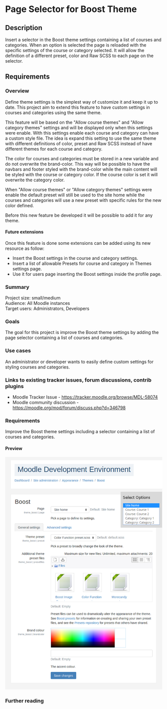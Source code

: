 # Page Selector for Boost Theme

## Description

Insert a selector in the Boost theme settings containing a list of courses and categories. When an option is selected the page is reloaded with the specific settings of the course or category selected. It will allow the definition of a different preset, color and Raw SCSS to each page on the selector. 

## Requirements   

### Overview

Define theme settings is the simplest way of customize it and keep it up to date. This project aim to extend this feature to have custom settings in courses and categories using the same theme.  

This feature will be based on the "Allow course themes" and "Allow category themes" settings and will be displayed only when this settings were enable. With this settings enable each course and category can have a custom style file. The idea is expand this setting to use the same theme with different definitions of color, preset and Raw SCSS instead of have different themes for each course and category.

The color for courses and categories must be stored in a new variable and do not overwrite the brand-color. This way will be possible to have the navbars and footer styled with the brand-color while the main content will be styled with the course or category color. If the course color is set it will overwrite the category color.

When "Allow course themes" or "Allow category themes" settings were enable the default preset will still be used to the site home while the courses and categories will use a new preset with specific rules for the new color defined. 

Before this new feature be developed it will be possible to add it for any theme.

#### Future extensions

Once this feature is done some extensions can be added using its new resource as follow:
- Insert the Boost settings in the course and category settings.
- Insert a list of allowable Presets for course and category in Themes settings page.
- Use it for users page inserting the Boost settings inside the profile page.

### Summary  

Project size: small/medium    
Audience: All Moodle instances    
Target users: Administrators, Developers    

### Goals  

The goal for this project is improve the Boost theme settings by adding the page selector containing a list of courses and categories.  

### Use cases

An administrator or developer wants to easily define custom settings for styling courses and categories.  

### Links to existing tracker issues, forum discussions, contrib plugins

- Moodle Tracker Issue - https://tracker.moodle.org/browse/MDL-58074  
- Moodle community discussion -  https://moodle.org/mod/forum/discuss.php?d=346798

### Requirements

Improve the Boost theme settings including a selector containing a list of courses and categories.

#### Preview

![Page selector preview](https://raw.githubusercontent.com/raulgroig/moodle/BOOST_PAGE_SELECTOR/page-selector-preview.png)

### Further reading 
